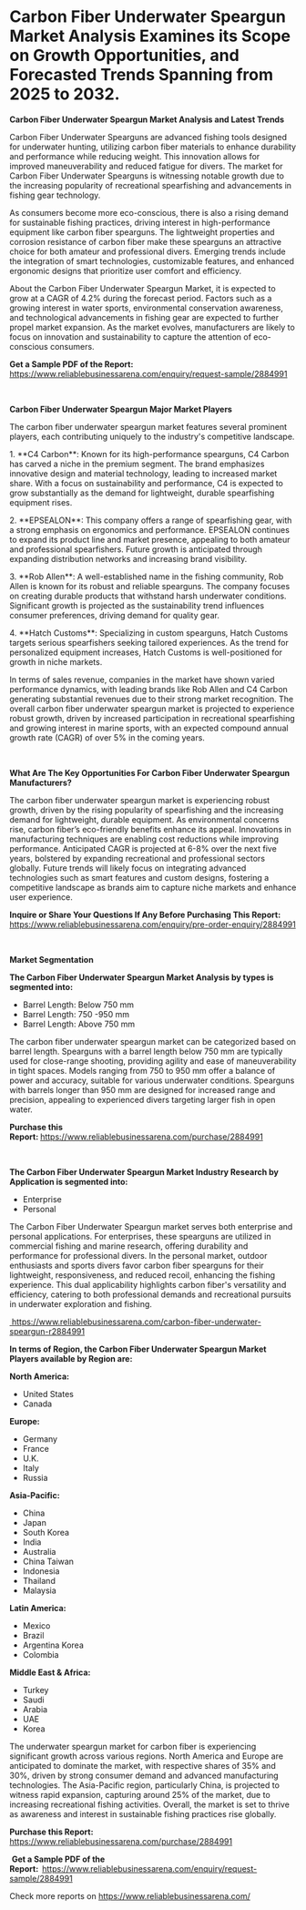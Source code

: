 <p><h1>Carbon Fiber Underwater Speargun Market Analysis Examines its Scope on Growth Opportunities, and Forecasted Trends Spanning from 2025 to 2032.</h1></p><p><strong>Carbon Fiber Underwater Speargun Market Analysis and Latest Trends</strong></p>
<p><p>Carbon Fiber Underwater Spearguns are advanced fishing tools designed for underwater hunting, utilizing carbon fiber materials to enhance durability and performance while reducing weight. This innovation allows for improved maneuverability and reduced fatigue for divers. The market for Carbon Fiber Underwater Spearguns is witnessing notable growth due to the increasing popularity of recreational spearfishing and advancements in fishing gear technology.</p><p>As consumers become more eco-conscious, there is also a rising demand for sustainable fishing practices, driving interest in high-performance equipment like carbon fiber spearguns. The lightweight properties and corrosion resistance of carbon fiber make these spearguns an attractive choice for both amateur and professional divers. Emerging trends include the integration of smart technologies, customizable features, and enhanced ergonomic designs that prioritize user comfort and efficiency.</p><p>About the Carbon Fiber Underwater Speargun Market, it is expected to grow at a CAGR of 4.2% during the forecast period. Factors such as a growing interest in water sports, environmental conservation awareness, and technological advancements in fishing gear are expected to further propel market expansion. As the market evolves, manufacturers are likely to focus on innovation and sustainability to capture the attention of eco-conscious consumers.</p></p>
<p><strong>Get a Sample PDF of the Report:&nbsp;</strong> <a href="https://www.reliablebusinessarena.com/enquiry/request-sample/2884991?utm_campaign=2887&utm_medium=2&utm_source=Github&utm_content=ia&utm_term=13032025&utm_id=carbon-fiber-underwater-speargun">https://www.reliablebusinessarena.com/enquiry/request-sample/2884991</a></p>
<p>&nbsp;</p>
<p><strong>Carbon Fiber Underwater Speargun Major Market Players</strong></p>
<p><p>The carbon fiber underwater speargun market features several prominent players, each contributing uniquely to the industry's competitive landscape.</p><p>1. **C4 Carbon**: Known for its high-performance spearguns, C4 Carbon has carved a niche in the premium segment. The brand emphasizes innovative design and material technology, leading to increased market share. With a focus on sustainability and performance, C4 is expected to grow substantially as the demand for lightweight, durable spearfishing equipment rises.</p><p>2. **EPSEALON**: This company offers a range of spearfishing gear, with a strong emphasis on ergonomics and performance. EPSEALON continues to expand its product line and market presence, appealing to both amateur and professional spearfishers. Future growth is anticipated through expanding distribution networks and increasing brand visibility.</p><p>3. **Rob Allen**: A well-established name in the fishing community, Rob Allen is known for its robust and reliable spearguns. The company focuses on creating durable products that withstand harsh underwater conditions. Significant growth is projected as the sustainability trend influences consumer preferences, driving demand for quality gear.</p><p>4. **Hatch Customs**: Specializing in custom spearguns, Hatch Customs targets serious spearfishers seeking tailored experiences. As the trend for personalized equipment increases, Hatch Customs is well-positioned for growth in niche markets.</p><p>In terms of sales revenue, companies in the market have shown varied performance dynamics, with leading brands like Rob Allen and C4 Carbon generating substantial revenues due to their strong market recognition. The overall carbon fiber underwater speargun market is projected to experience robust growth, driven by increased participation in recreational spearfishing and growing interest in marine sports, with an expected compound annual growth rate (CAGR) of over 5% in the coming years.</p></p>
<p>&nbsp;</p>
<p><strong>What Are The Key Opportunities For Carbon Fiber Underwater Speargun Manufacturers?</strong></p>
<p><p>The carbon fiber underwater speargun market is experiencing robust growth, driven by the rising popularity of spearfishing and the increasing demand for lightweight, durable equipment. As environmental concerns rise, carbon fiber’s eco-friendly benefits enhance its appeal. Innovations in manufacturing techniques are enabling cost reductions while improving performance. Anticipated CAGR is projected at 6-8% over the next five years, bolstered by expanding recreational and professional sectors globally. Future trends will likely focus on integrating advanced technologies such as smart features and custom designs, fostering a competitive landscape as brands aim to capture niche markets and enhance user experience.</p></p>
<p><strong>Inquire or Share Your Questions If Any Before Purchasing This Report:</strong> <a href="https://www.reliablebusinessarena.com/enquiry/pre-order-enquiry/2884991?utm_campaign=2887&utm_medium=2&utm_source=Github&utm_content=ia&utm_term=13032025&utm_id=carbon-fiber-underwater-speargun">https://www.reliablebusinessarena.com/enquiry/pre-order-enquiry/2884991</a></p>
<p>&nbsp;</p>
<p><strong>Market Segmentation</strong></p>
<p><strong>The Carbon Fiber Underwater Speargun Market Analysis by types is segmented into:</strong></p>
<p><ul><li>Barrel Length: Below 750 mm</li><li>Barrel Length: 750 -950 mm</li><li>Barrel Length: Above 750 mm</li></ul></p>
<p><p>The carbon fiber underwater speargun market can be categorized based on barrel length. Spearguns with a barrel length below 750 mm are typically used for close-range shooting, providing agility and ease of maneuverability in tight spaces. Models ranging from 750 to 950 mm offer a balance of power and accuracy, suitable for various underwater conditions. Spearguns with barrels longer than 950 mm are designed for increased range and precision, appealing to experienced divers targeting larger fish in open water.</p></p>
<p><strong>Purchase this Report:&nbsp;</strong><a href="https://www.reliablebusinessarena.com/purchase/2884991?utm_campaign=2887&utm_medium=2&utm_source=Github&utm_content=ia&utm_term=13032025&utm_id=carbon-fiber-underwater-speargun">https://www.reliablebusinessarena.com/purchase/2884991</a></p>
<p>&nbsp;</p>
<p><strong>The Carbon Fiber Underwater Speargun Market Industry Research by Application is segmented into:</strong></p>
<p><ul><li>Enterprise</li><li>Personal</li></ul></p>
<p><p>The Carbon Fiber Underwater Speargun market serves both enterprise and personal applications. For enterprises, these spearguns are utilized in commercial fishing and marine research, offering durability and performance for professional divers. In the personal market, outdoor enthusiasts and sports divers favor carbon fiber spearguns for their lightweight, responsiveness, and reduced recoil, enhancing the fishing experience. This dual applicability highlights carbon fiber's versatility and efficiency, catering to both professional demands and recreational pursuits in underwater exploration and fishing.</p></p>
<p><a href="https://www.reliablebusinessarena.com/carbon-fiber-underwater-speargun-r2884991?utm_campaign=2887&utm_medium=2&utm_source=Github&utm_content=ia&utm_term=13032025&utm_id=carbon-fiber-underwater-speargun">&nbsp;https://www.reliablebusinessarena.com/carbon-fiber-underwater-speargun-r2884991</a></p>
<p><strong>In terms of Region, the Carbon Fiber Underwater Speargun Market Players available by Region are:</strong></p>
<p>
    <p> <strong> North America: </strong>
        <ul>
            <li>United States</li>
            <li>Canada</li>
        </ul>
        </p> 
    <p> <strong> Europe: </strong>
        <ul>
            <li>Germany</li>
            <li>France</li>
            <li>U.K.</li>
            <li>Italy</li>
            <li>Russia</li>
        </ul>
        </p> 
    <p> <strong> Asia-Pacific: </strong>
        <ul>
            <li>China</li>
            <li>Japan</li>
            <li>South Korea</li>
            <li>India</li>
            <li>Australia</li>
            <li>China Taiwan</li>
            <li>Indonesia</li>
            <li>Thailand</li>
            <li>Malaysia</li>
        </ul>
        </p> 
    <p> <strong> Latin America: </strong>
        <ul>
            <li>Mexico</li>
            <li>Brazil</li>
            <li>Argentina Korea</li>
            <li>Colombia</li>
        </ul>
        </p> 
    <p> <strong> Middle East & Africa: </strong>
        <ul>
            <li>Turkey</li>
            <li>Saudi</li>
            <li>Arabia</li>
            <li>UAE</li>
            <li>Korea</li>
        </ul>
    </p>
    </p>
<p><p>The underwater speargun market for carbon fiber is experiencing significant growth across various regions. North America and Europe are anticipated to dominate the market, with respective shares of 35% and 30%, driven by strong consumer demand and advanced manufacturing technologies. The Asia-Pacific region, particularly China, is projected to witness rapid expansion, capturing around 25% of the market, due to increasing recreational fishing activities. Overall, the market is set to thrive as awareness and interest in sustainable fishing practices rise globally.</p></p>
<p><strong>Purchase this Report: </strong><a href="https://www.reliablebusinessarena.com/purchase/2884991?utm_campaign=2887&utm_medium=2&utm_source=Github&utm_content=ia&utm_term=13032025&utm_id=carbon-fiber-underwater-speargun">https://www.reliablebusinessarena.com/purchase/2884991</a></p>
<p>&nbsp;<strong>Get a Sample PDF of the Report:&nbsp;&nbsp;</strong><a href="https://www.reliablebusinessarena.com/enquiry/request-sample/2884991?utm_campaign=2887&utm_medium=2&utm_source=Github&utm_content=ia&utm_term=13032025&utm_id=carbon-fiber-underwater-speargun">https://www.reliablebusinessarena.com/enquiry/request-sample/2884991</a></p>
<p><strong></strong></p>
<p>Check more reports on <a href="https://www.reliablebusinessarena.com/?utm_campaign=2887&utm_medium=2&utm_source=Github&utm_content=ia&utm_term=13032025&utm_id=carbon-fiber-underwater-speargun">https://www.reliablebusinessarena.com/</a></p>